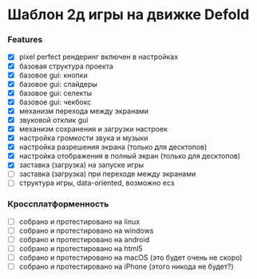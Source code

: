 # Шаблон 2д игры на движке Defold

### Features

- [x] pixel perfect рендеринг включен в настройках
- [x] базовая структура проекта
- [x] базовое gui: кнопки
- [x] базовое gui: слайдеры
- [x] базовое gui: селекты
- [x] базовое gui: чекбокс
- [x] механизм перехода между экранами
- [x] звуковой отклик gui
- [x] механизм сохранения и загрузки настроек
- [x] настройка громкости звука и музыки
- [x] настройка разрешения экрана (только для десктопов)
- [x] настройка отображения в полный экран (только для десктопов)
- [x] заставка (загрузка) на запуске игры
- [ ] заставка (загрузка) при переходе между экранами
- [ ] структура игры, data-oriented, возможно ecs

### Кроссплатформенность

- [ ] собрано и протестировано на linux
- [ ] собрано и протестировано на windows
- [ ] собрано и протестировано на android
- [ ] собрано и протестировано на html5
- [ ] собрано и протестировано на macOS (это будет очень не скоро)
- [ ] собрано и протестировано на iPhone (этого никода не будет?)
